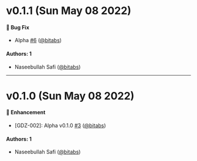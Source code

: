 # v0.1.1 (Sun May 08 2022)

#### 🐛 Bug Fix

- Alpha [#6](https://github.com/bitabs/godz/pull/6) ([@bitabs](https://github.com/bitabs))

#### Authors: 1

- Naseebullah Safi ([@bitabs](https://github.com/bitabs))

---

# v0.1.0 (Sun May 08 2022)

#### 🚀 Enhancement

- [GDZ-002]: Alpha v0.1.0 [#3](https://github.com/bitabs/godz/pull/3) ([@bitabs](https://github.com/bitabs))

#### Authors: 1

- Naseebullah Safi ([@bitabs](https://github.com/bitabs))
